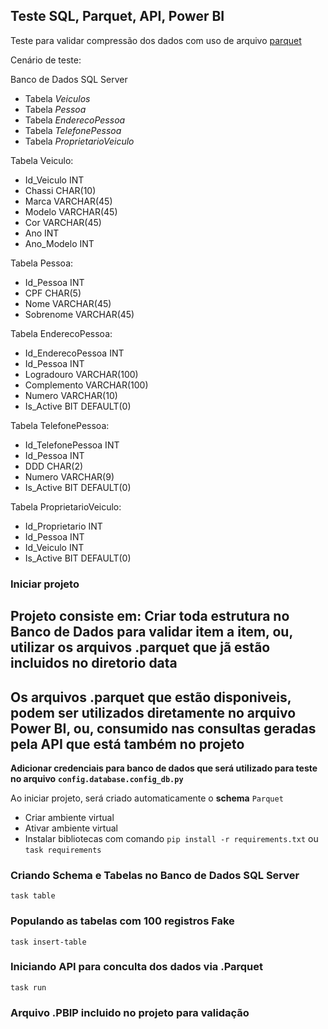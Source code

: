 ## Teste SQL, Parquet, API, Power BI

Teste para validar compressão dos dados com uso de arquivo [parquet](https://parquet.apache.org/)

Cenário de teste:

Banco de Dados SQL Server
 - Tabela *Veiculos*
 - Tabela *Pessoa*
 - Tabela *EnderecoPessoa*
 - Tabela *TelefonePessoa*
 - Tabela *ProprietarioVeiculo*


Tabela Veiculo:
 - Id_Veiculo  INT
 - Chassi      CHAR(10)
 - Marca       VARCHAR(45)
 - Modelo      VARCHAR(45)
 - Cor         VARCHAR(45)
 - Ano         INT
 - Ano_Modelo  INT

Tabela Pessoa:
 - Id_Pessoa  INT
 - CPF        CHAR(5)
 - Nome       VARCHAR(45)
 - Sobrenome  VARCHAR(45)

Tabela EnderecoPessoa:
 - Id_EnderecoPessoa INT
 - Id_Pessoa         INT
 - Logradouro        VARCHAR(100)
 - Complemento       VARCHAR(100)
 - Numero            VARCHAR(10)
 - Is_Active         BIT DEFAULT(0)

Tabela TelefonePessoa:
 - Id_TelefonePessoa INT
 - Id_Pessoa         INT
 - DDD               CHAR(2)
 - Numero            VARCHAR(9)
 - Is_Active         BIT DEFAULT(0)

Tabela ProprietarioVeiculo:
 - Id_Proprietario INT
 - Id_Pessoa       INT
 - Id_Veiculo      INT
 - Is_Active       BIT DEFAULT(0)


### Iniciar projeto

## Projeto consiste em: Criar toda estrutura no Banco de Dados para validar item a item, ou, utilizar os arquivos .parquet que jã estão incluidos no diretorio data

## Os arquivos .parquet que estão disponiveis, podem ser utilizados diretamente no arquivo Power BI, ou, consumido nas consultas geradas pela API que está também no projeto

**Adicionar credenciais para banco de dados que será utilizado para teste no arquivo**
**```config.database.config_db.py```**

Ao iniciar projeto, será criado automaticamente o **schema** ```Parquet```

 - Criar ambiente virtual
 - Ativar ambiente virtual
 - Instalar bibliotecas com comando ```pip install -r requirements.txt``` ou ```task requirements```

### Criando Schema e Tabelas no Banco de Dados SQL Server

```task table```

### Populando as tabelas com 100 registros Fake

```task insert-table```

### Iniciando API para conculta dos dados via .Parquet

```task run```

### Arquivo .PBIP incluido no projeto para validação